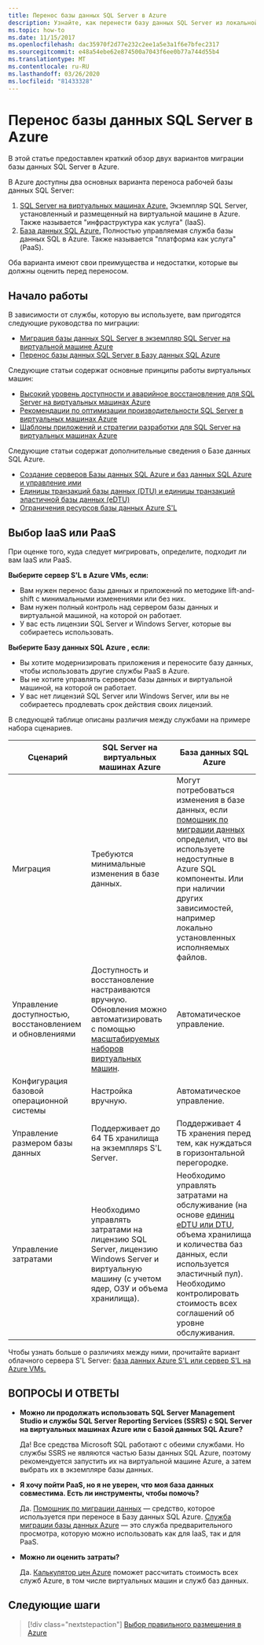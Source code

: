 ```yaml
---
title: Перенос базы данных SQL Server в Azure
description: Узнайте, как перенести базу данных SQL Server из локальной среды в Azure.
ms.topic: how-to
ms.date: 11/15/2017
ms.openlocfilehash: dac35970f2d77e232c2ee1a5e3a1f6e7bfec2317
ms.sourcegitcommit: e48a54ebe62e874500a7043f6ee0b77a744d55b4
ms.translationtype: MT
ms.contentlocale: ru-RU
ms.lasthandoff: 03/26/2020
ms.locfileid: "81433328"
---
```

# <a name="migrate-a-sql-server-database-to-azure"></a>Перенос базы данных SQL Server в Azure

В этой статье предоставлен краткий обзор двух вариантов миграции базы данных SQL Server в Azure.

В Azure доступны два основных варианта переноса рабочей базы данных SQL Server:

1. [SQL Server на виртуальных машинах Azure.](https://docs.microsoft.com/azure/virtual-machines/windows/sql/virtual-machines-windows-sql-server-iaas-overview) Экземпляр SQL Server, установленный и размещенный на виртуальной машине в Azure. Также называется "инфраструктура как услуга" (IaaS).
2. [База данных SQL Azure.](https://docs.microsoft.com/azure/sql-database/sql-database-technical-overview) Полностью управляемая служба базы данных SQL в Azure. Также называется "платформа как услуга" (PaaS).

Оба варианта имеют свои преимущества и недостатки, которые вы должны оценить перед переносом.

## <a name="get-started"></a>Начало работы

В зависимости от службы, которую вы используете, вам пригодятся следующие руководства по миграции:

* [Миграция базы данных SQL Server в экземпляр SQL Server на виртуальной машине Azure](https://docs.microsoft.com/azure/virtual-machines/windows/sql/virtual-machines-windows-migrate-sql)
* [Перенос базы данных SQL Server в Базу данных SQL Azure](https://docs.microsoft.com/azure/sql-database/sql-database-migrate-your-sql-server-database)

Следующие статьи содержат основные принципы работы виртуальных машин:

* [Высокий уровень доступности и аварийное восстановление для SQL Server на виртуальных машинах Azure](https://docs.microsoft.com/azure/virtual-machines/windows/sql/virtual-machines-windows-sql-high-availability-dr)
* [Рекомендации по оптимизации производительности SQL Server в виртуальных машинах Azure](https://docs.microsoft.com/azure/virtual-machines/windows/sql/virtual-machines-windows-sql-performance)
* [Шаблоны приложений и стратегии разработки для SQL Server на виртуальных машинах Azure](https://docs.microsoft.com/azure/virtual-machines/windows/sql/virtual-machines-windows-sql-server-app-patterns-dev-strategies)

Следующие статьи содержат дополнительные сведения о Базе данных SQL Azure.

* [Создание серверов Базы данных SQL Azure и баз данных SQL Azure и управление ими](https://docs.microsoft.com/azure/sql-database/sql-database-servers-databases)
* [Единицы транзакций базы данных (DTU) и единицы транзакций эластичной базы данных (eDTU)](https://docs.microsoft.com/azure/sql-database/sql-database-what-is-a-dtu)
* [Ограничения ресурсов базы данных Azure S'L](https://docs.microsoft.com/azure/sql-database/sql-database-resource-limits)

## <a name="choosing-iaas-or-paas"></a>Выбор IaaS или PaaS

При оценке того, куда следует мигрировать, определите, подходит ли вам IaaS или PaaS.

**Выберите сервер S'L в Azure VMs, если:**

* Вам нужен перенос базы данных и приложений по методике lift-and-shift с минимальными изменениями или без них.
* Вам нужен полный контроль над сервером базы данных и виртуальной машиной, на которой он работает.
* У вас есть лицензии SQL Server и Windows Server, которые вы собираетесь использовать.

**Выберите Базу данных SQL Azure , если:**

* Вы хотите модернизировать приложения и переносите базу данных, чтобы использовать другие службы PaaS в Azure.
* Вы не хотите управлять сервером базы данных и виртуальной машиной, на которой он работает.
* У вас нет лицензий SQL Server или Windows Server, или вы не собираетесь продлевать срок действия своих лицензий.

В следующей таблице описаны различия между службами на примере набора сценариев.

| Сценарий | SQL Server на виртуальных машинах Azure | База данных SQL Azure |
|----------|-------------------------|--------------------|
| Миграция | Требуются минимальные изменения в базе данных. | Могут потребоваться изменения в базе данных, если [помощник по миграции данных](https://www.microsoft.com/download/details.aspx?id=53595) определил, что вы используете недоступные в Azure SQL компоненты. Или при наличии других зависимостей, например локально установленных исполняемых файлов.|
| Управление доступностью, восстановлением и обновлениями | Доступность и восстановление настраиваются вручную. Обновления можно автоматизировать с помощью [масштабируемых наборов виртуальных машин](https://docs.microsoft.com/azure/virtual-machine-scale-sets/virtual-machine-scale-sets-automatic-upgrade). | Автоматическое управление. |
| Конфигурация базовой операционной системы | Настройка вручную. | Автоматическое управление. |
| Управление размером базы данных | Поддерживает до 64 ТБ хранилища на экземплярs S'L Server. | Поддерживает 4 ТБ хранения перед тем, как нуждаться в горизонтальной перегородке. |
| Управление затратами | Необходимо управлять затратами на лицензию SQL Server, лицензию Windows Server и виртуальную машину (с учетом ядер, ОЗУ и объема хранилища). | Необходимо управлять затратами на обслуживание (на основе [единиц eDTU или DTU](https://docs.microsoft.com/azure/sql-database/sql-database-what-is-a-dtu), объема хранилища и количества баз данных, если используется эластичный пул). Необходимо контролировать стоимость всех соглашений об уровне обслуживания. |

Чтобы узнать больше о различиях между ними, прочитайте вариант облачного сервера S'L Server: [база данных Azure S'L или сервер S'L на Azure VMs.](https://docs.microsoft.com/azure/sql-database/sql-database-paas-vs-sql-server-iaas)

## <a name="faq"></a>ВОПРОСЫ И ОТВЕТЫ

* **Можно ли продолжать использовать SQL Server Management Studio и службы SQL Server Reporting Services (SSRS) с SQL Server на виртуальных машинах Azure или с Базой данных SQL Azure?**

    Да! Все средства Microsoft SQL работают с обеими службами. Но службы SSRS не являются частью Базы данных SQL Azure, поэтому рекомендуется запустить их на виртуальной машине Azure, а затем выбрать их в экземпляре базы данных.

* **Я хочу пойти PaaS, но я не уверен, что моя база данных совместима. Есть ли инструменты, чтобы помочь?**

    Да. [Помощник по миграции данных](https://www.microsoft.com/download/details.aspx?id=53595) — средство, которое используется при переносе в Базу данных SQL Azure. [Служба миграции базы данных Azure](https://azure.microsoft.com/campaigns/database-migration/) — это служба предварительного просмотра, которую можно использовать как для IaaS, так и для PaaS.

* **Можно ли оценить затраты?**

    Да. [Калькулятор цен Azure](https://azure.microsoft.com/pricing/calculator/) поможет рассчитать стоимость всех служб Azure, в том числе виртуальных машин и служб баз данных.

## <a name="next-steps"></a>Следующие шаги

> [!div class="nextstepaction"]
> [Выбор правильного размещения в Azure](choose.md)
